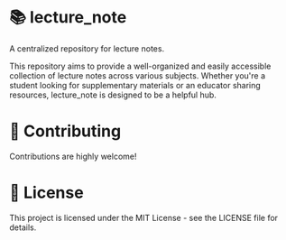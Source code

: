 # 📚 **lecture_note**
A centralized repository for lecture notes.

This repository aims to provide a well-organized and easily accessible collection of lecture notes across various subjects. Whether you're a student looking for supplementary materials or an educator sharing resources, lecture_note is designed to be a helpful hub.

# 🤝 **Contributing**
Contributions are highly welcome! 

# 📄 **License**
This project is licensed under the MIT License - see the LICENSE file for details.
